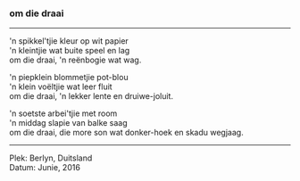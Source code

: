 ### om die draai

---

'n spikkel'tjie kleur op wit papier<br />
'n kleintjie wat buite speel en lag<br />
om die draai, 'n reënbogie wat wag.

'n piepklein blommetjie pot-blou<br />
'n klein voëltjie wat leer fluit<br />
om die draai, 'n lekker lente en druiwe-joluit.

'n soetste arbei'tjie met room<br />
'n middag slapie van balke saag<br />
om die draai, die more son wat donker-hoek en skadu wegjaag.

---

Plek: Berlyn, Duitsland<br />
Datum: Junie, 2016

